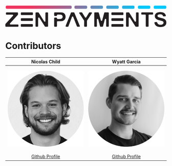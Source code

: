 <p align="left">
  <img src="https://github.com/Zen-Payments/.github/blob/main/photos/logo.svg?raw=true#gh-light-mode-only">
</p>

# Contributors
  
| Nicolas Child    | Wyatt Garcia        |
|:----------------:|:-------------------:|
| <p align="center"><a href="https://www.linkedin.com/in/nick-child-1b21481b1/" target="_blank"><img src="https://github.com/Zen-Payments/.github/blob/main/photos/nick.png?raw=true" width=250 alt="Nicolas Child LinkedIn"></a></p> | <p align="center"><a href="https://www.linkedin.com/in/wyatt-garcia/" target="_blank"><img src="https://github.com/Zen-Payments/.github/blob/main/photos/wyatt.png?raw=true" width=250 alt="Wyatt Garcia LinkedIn"></a></p>  |
| <a href="https://github.com/nicolaschild" target="_blank">Github Profile</a> | <a href="https://github.com/medemon" target="_blank">Github Profile</a> |
